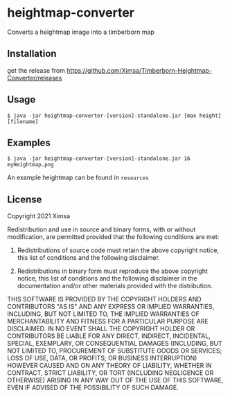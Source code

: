 # heightmap-converter

Converts a heightmap image into a timberborn map

## Installation

get the release from https://github.com/Ximsa/Timberborn-Heightmap-Converter/releases


## Usage
    $ java -jar heightmap-converter-[version]-standalone.jar [max height] [filename]
## Examples
    $ java -jar heightmap-converter-[version]-standalone.jar 16 myHeightmap.png
An example heightmap can be found in `resources`

## License

Copyright 2021 Ximsa

Redistribution and use in source and binary forms, with or without modification, are permitted provided that the following conditions are met:

1. Redistributions of source code must retain the above copyright notice, this list of conditions and the following disclaimer.

2. Redistributions in binary form must reproduce the above copyright notice, this list of conditions and the following disclaimer in the documentation and/or other materials provided with the distribution.

THIS SOFTWARE IS PROVIDED BY THE COPYRIGHT HOLDERS AND CONTRIBUTORS "AS IS" AND ANY EXPRESS OR IMPLIED WARRANTIES, INCLUDING, BUT NOT LIMITED TO, THE IMPLIED WARRANTIES OF MERCHANTABILITY AND FITNESS FOR A PARTICULAR PURPOSE ARE DISCLAIMED. IN NO EVENT SHALL THE COPYRIGHT HOLDER OR CONTRIBUTORS BE LIABLE FOR ANY DIRECT, INDIRECT, INCIDENTAL, SPECIAL, EXEMPLARY, OR CONSEQUENTIAL DAMAGES (INCLUDING, BUT NOT LIMITED TO, PROCUREMENT OF SUBSTITUTE GOODS OR SERVICES; LOSS OF USE, DATA, OR PROFITS; OR BUSINESS INTERRUPTION) HOWEVER CAUSED AND ON ANY THEORY OF LIABILITY, WHETHER IN CONTRACT, STRICT LIABILITY, OR TORT (INCLUDING NEGLIGENCE OR OTHERWISE) ARISING IN ANY WAY OUT OF THE USE OF THIS SOFTWARE, EVEN IF ADVISED OF THE POSSIBILITY OF SUCH DAMAGE.
